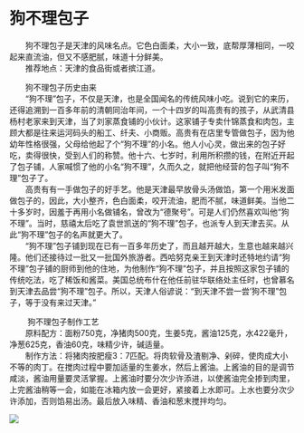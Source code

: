 # 狗不理包子  

&emsp;&emsp;狗不理包子是天津的风味名点。它色白面柔，大小一致，底帮厚薄相同，一咬起来直流油，但又不感肥腻，味道十分鲜美。  
&emsp;&emsp;推荐地点：天津的食品街或者摈江道。  

&emsp;&emsp;狗不理包子历史由来  
&emsp;&emsp;“狗不理”包子，不仅是天津，也是全国闻名的传统风味小吃。说到它的来历，还得追溯到一百多年前的清朝同治年间，一个十四岁的叫高贵有的孩子，从武清县杨村老家来到天津，当了刘家蒸食铺的小伙计。这家铺子专卖什锦蒸食和肉包，主顾大都是往来运河码头的船工、纤夫、小商贩。高贵有在店里专管做包子，因为他幼年性格很强，父母给他起了个“狗不理”的小名。他人小心灵，做出来的包子好吃，卖得很快，受到人们的称赞。他十六、七岁时，利用所积攒的钱，在附近开起了包子铺，人家喊惯了他的小名“狗不理”，久而久之，就把他经营的包子叫“狗不理”包子了。  
&emsp;&emsp;高贵有有一手做包子的好手艺。他是天津最早放骨头汤做馅，第一个用米发面做包子的，因此，大小整齐，色白面柔，咬开流油，肥而不腻，味道鲜美。当他二十多岁时，因羞于再用小名做铺名，曾改为“德聚号”。可是人们仍然喜欢叫他“狗不理”。当时，慈禧太后吃了袁世凯送的“狗不理”包子，也派专人到天津去买。从此“狗不理”包子的名声就更大了。  
&emsp;&emsp;“狗不理”包子铺到现在已有一百多年历史了，而且越开越大，生意也越来越兴隆。他们还接待过一批又一批国外旅游者。西哈努克亲王到天津时还特地约请“狗不理”包子铺的厨师到他的住地，为他制作“狗不理”包子，并且按照这家包子铺的传统吃法，吃了稀饭和酱菜。美国总统布什在他任前驻华联络处主任时，也曾慕名到天津去品尝“狗不理”包子。所以，天津人俗谚说：“到天津不尝一尝’狗不理”包子，等于没有来过天津。”  

&emsp;&emsp; 狗不理包子制作工艺  
&emsp;&emsp;原料配方：面粉750克，净猪肉500克，生姜5克，酱油125克，水422毫升，净葱625克，香油60克，味精少许，碱适量。  
&emsp;&emsp;制作方法：将猪肉按肥瘦3：7匹配。将肉软骨及渣剔净、剁碎，使肉成大小不等的肉丁。在搅肉过程中要加适量的生姜水，然后上酱油。上酱油的目的是调节咸淡，酱油用量要灵活掌握。上酱油时要分次少许添进，以使酱油完全掺到肉里，上完酱油稍等一会，如能在冰箱内放一会更好，紧接着上水即可。上水也要分次少许添加，否则馅易出汤。最后放入味精、香油和葱末搅拌均匀。  

![](https://raw.gitmirror.com/szqq0512/Pic/main/img/202201212003316.png)  